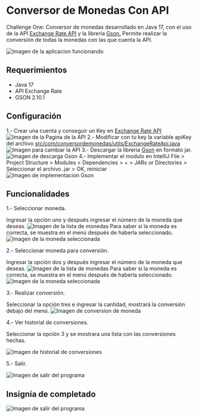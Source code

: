 # Conversor de Monedas Con API
Challenge One: Conversor de monedas desarrollado en Java 17, con el uso de la API [Exchange Rate API](https://www.exchangerate-api.com/) y la librería [Gson.](https://mvnrepository.com/artifact/com.google.code.gson/gson) Permite realizar la conversión de todas la monedas con las que cuenta la API.

<image src="/img/conversor-de-monedas.png" alt="Imagen de la aplicacion funcionando">

## Requerimientos
* Java 17
* API Exchange Rate
* GSON 2.10.1

## Configuración
1.- Crear una cuenta y conseguir un Key en [Exchange Rate API](https://www.exchangerate-api.com/)
<image src="/img/exchangerate-account.png" alt="Imagen de la Pagina de la API">
2.- Modificar con tu key la variable apiKey del archivo [src/com/conversordemonedas/utils/ExchangeRateApi.java](https://github.com/jorge-diazz/conversor-de-monedas-con-api/blob/main/src/com/conversordemonedas/utils/ExchangeRateApi.java)
<image src="/img/change-api-key.png" alt="Imagen para cambiar la API">
3.- Descargar la libreria [Gson](https://mvnrepository.com/artifact/com.google.code.gson/gson/2.10.1) en formato jar.
<image src="/img/gson-download.png" alt="Imagen de descarga Gson">
4.- Implementar el modulo en IntelliJ File > Project Structure > Modules > Dependencies > + > JARs or Directories > Seleccionar el archivo .jar > OK, reiniciar 
<image src="/img/gson-implements.png" alt="Imagen de implementacion Gson">

## Funcionalidades
1.- Seleccionar moneda.

Ingresar la opción uno y después ingresar el número de la moneda que deseas.
<image src="/img/ingresa-moneda-1.png" alt="Imagen de la lista de monedas">
Para saber si la moneda es correcta, se muestra en el menú después de haberla seleccionado.
<image src="/img/ingresa-moneda-2.png" alt="Imagen de la moneda seleccionada">

2.- Seleccionar moneda para conversión.

Ingresar la opción dos y después ingresar el número de la moneda que deseas.
<image src="/img/ingresa-conversion-1.png" alt="Imagen de la lista de monedas">
Para saber si la moneda es correcta, se muestra en el menú después de haberla seleccionado.
<image src="/img/ingresa-conversion-2.png" alt="Imagen de la moneda seleccionada">

3.- Realizar conversión.

Seleccionar la opción tres e ingresar la cantidad, mostrará la conversión debajo del menú.
<image src="/img/realizar-conversion.png" alt="Imagen de conversion de moneda">

4.- Ver historial de conversiones.

Seleccionar la opción 3 y se mostrara una lista con las conversiones hechas.

<image src="/img/historial-de-conversiones.png" alt="Imagen de historial de conversiones">

5.- Salir.

<image src="/img/terminacion-programa.png" alt="Imagen de salir del programa">

## Insignia de completado

<image src="/img/Badge-Conversor.png" alt="Imagen de salir del programa">
